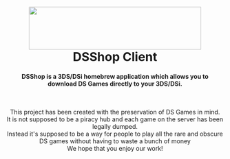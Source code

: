 <h1 align="center"><br><img src="https://cdn.discordapp.com/attachments/1102583029874045069/1158784365090832475/dsshop_logo.png?ex=651d8189&is=651c3009&hm=d2e24d5e7db28ccdcd28a3c2700c0584cff57408f0c8a2b35f821abc34563f2d&" height="100" width="400"><br><b>DSShop Client</b></h1>

<h4 align = "center">DSShop is a 3DS/DSi homebrew application which allows you to download DS Games directly to your 3DS/DSi.</h4><br>
<p align = "center">This project has been created with the preservation of DS Games in mind.<br>
It is not supposed to be a piracy hub and each game on the server has been legally dumped.<br>
Instead it's supposed to be a way for people to play all the rare and obscure DS games without having to waste a bunch of money<br>
We hope that you enjoy our work!<br></p>
